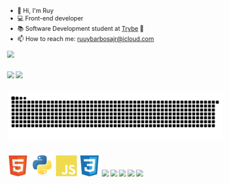 - :wave: Hi, I'm Ruy
- 💻 Front-end developer 
- :books: Software Development student at <a href="https://www.betrybe.com/">Trybe</a> :rocket: <br>
- 📫 How to reach me: ruuybarbosajr@icloud.com

<div>
  <a href="https://github.com/Ruuybarbosajr">
  <img height="180em" src="https://github-readme-stats.vercel.app/api?username=Ruuybarbosajr&show_icons=true&theme=merko&include_all_commits=true&count_private=true"/>
</div>

##
<div>
  <a href="https://www.instagram.com/ruuybarbosajr/" target="_blank"><img src="https://img.shields.io/badge/-Instagram-%23E4405F?style=for-the-badge&logo=instagram&logoColor=white" target="_blank"></a>
  <a href="https://www.linkedin.com/in/ruybarbosajr/" target="_blank"><img src="https://img.shields.io/badge/-LinkedIn-%230077B5?style=for-the-badge&logo=linkedin&logoColor=white" target="_blank"></a>
</div>
 
##

![Snake animation](https://github.com/Ruuybarbosajr/Ruuybarbosajr/blob/output/github-contribution-grid-snake.svg)
##
  
<img width="50" src="https://raw.githubusercontent.com/devicons/devicon/master/icons/html5/html5-original.svg"/> <img width="55" src="https://raw.githubusercontent.com/devicons/devicon/master/icons/python/python-original.svg"/> <img width="50" src="https://raw.githubusercontent.com/devicons/devicon/master/icons/javascript/javascript-plain.svg"/> <img width="50" 
src="https://raw.githubusercontent.com/devicons/devicon/master/icons/css3/css3-original.svg"/> <img width="50" src="https://cdn.jsdelivr.net/gh/devicons/devicon/icons/react/react-original.svg"/> <img width="50" src="https://cdn.jsdelivr.net/gh/devicons/devicon/icons/redux/redux-original.svg"/> <img width="50" src="https://cdn.jsdelivr.net/gh/devicons/devicon/icons/jest/jest-plain.svg"/> <img width="55" src="https://testing-library.com/img/octopus-128x128.png"/> <img width="50" src="https://cdn.jsdelivr.net/gh/devicons/devicon/icons/git/git-original.svg"/>
